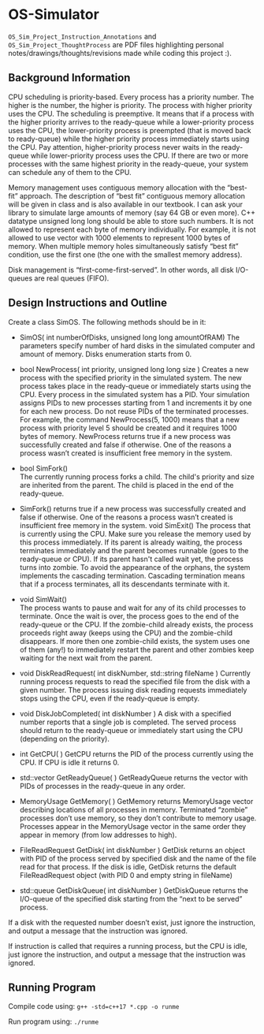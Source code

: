 # OS-Simulator
`OS_Sim_Project_Instruction_Annotations` and `OS_Sim_Project_ThoughtProcess` are PDF files highlighting personal notes/drawings/thoughts/revisions made while coding this project :).

## Background Information
CPU scheduling is priority-based. Every process has a priority number. The higher is the number, the higher is priority. The process with higher priority uses the CPU. The scheduling is preemptive. It means that if a process with the higher priority arrives to the ready-queue while a lower-priority process uses the CPU, the lower-priority process is preempted (that is moved back to ready-queue) while the higher priority process immediately starts using the CPU. Pay attention, higher-priority process never waits in the ready-queue while lower-priority process uses the CPU.
If there are two or more processes with the same highest priority in the ready-queue, your system can schedule any of them to the CPU.

Memory management uses contiguous memory allocation with the “best-fit” approach. The description of “best fit” contiguous memory allocation will be given in class and is also available in our textbook.
I can ask your library to simulate large amounts of memory (say 64 GB or even more). C++ datatype unsigned long long should be able to store such numbers.
It is not allowed to represent each byte of memory individually. For example, it is not allowed to use vector with 1000 elements to represent 1000 bytes of memory.
When multiple memory holes simultaneously satisfy “best fit” condition, use the first one (the one with the smallest memory address).
 
Disk management is “first-come-first-served”. In other words, all disk I/O-queues are real queues (FIFO).

## Design Instructions and Outline
Create a class SimOS. The following methods should be in it:
 
- SimOS( int numberOfDisks, unsigned long long amountOfRAM)
The parameters specify number of hard disks in the simulated computer and amount of memory.
Disks enumeration starts from 0.

- bool NewProcess( int priority, unsigned long long size )
Creates a new process with the specified priority in the simulated system. The new process takes place in the ready-queue or immediately starts using the CPU.
Every process in the simulated system has a PID. Your simulation assigns PIDs to new processes starting from 1 and increments it by one for each new process. Do not reuse PIDs of the terminated processes.
For example, the command NewProcess(5, 1000) means that a new process with priority level 5 should be created and it requires 1000 bytes of memory.
NewProcess returns true if a new process was successfully created and false if otherwise. One of the reasons a process wasn’t created is insufficient free memory in the system.

- bool SimFork()       
The currently running process forks a child. The child's priority and size are inherited from the parent. The child is placed in the end of the ready-queue.

- SimFork() returns true if a new process was successfully created and false if otherwise. One of the reasons a process wasn’t created is insufficient free memory in the system.
void SimExit()
The process that is currently using the CPU. Make sure you release the memory used by this process immediately. If its parent is already waiting, the process terminates immediately and the parent becomes runnable (goes to the ready-queue or CPU). If its parent hasn't called wait yet, the process turns into zombie.
To avoid the appearance of the orphans, the system implements the cascading termination. Cascading termination means that if a process terminates, all its descendants terminate with it.

- void SimWait()       
The process wants to pause and wait for any of its child processes to terminate. Once the wait is over, the process goes to the end of the ready-queue or the CPU. If the zombie-child already exists, the process proceeds right away (keeps using the CPU) and the zombie-child disappears. If more then one zombie-child exists, the system uses one of them (any!) to immediately restart the parent and other zombies keep waiting for the next wait from the parent.

- void DiskReadRequest( int diskNumber, std::string fileName )
Currently running process requests to read the specified file from the disk with a given number. The process issuing disk reading requests immediately stops using the CPU, even if the ready-queue is empty.

- void DiskJobCompleted( int diskNumber )
A disk with a specified number reports that a single job is completed. The served process should return to the ready-queue or immediately start using the CPU (depending on the priority).

- int GetCPU( )
GetCPU returns the PID of the process currently using the CPU. If CPU is idle it returns 0.

- std::vector<int> GetReadyQueue( )
GetReadyQueue returns the vector with PIDs of processes in the ready-queue in any order.

 - MemoryUsage GetMemory( )
GetMemory returns MemoryUsage vector describing locations of all processes in memory.
Terminated “zombie” processes don’t use memory, so they don’t contribute to memory usage.
Processes appear in the MemoryUsage vector in the same order they appear in memory (from low addresses to high).

 - FileReadRequest GetDisk( int diskNumber )
GetDisk returns an object with PID of the process served by specified disk and the name of the file read for that process. If the disk is idle, GetDisk returns the default FileReadRequest object (with PID 0 and empty string in fileName) 

 - std::queue<FileReadRequest> GetDiskQueue( int diskNumber )
GetDiskQueue returns the I/O-queue of the specified disk starting from the “next to be served” process.
 
 
If a disk with the requested number doesn’t exist, just ignore the instruction, and output a message that the instruction was ignored.
 
If instruction is called that requires a running process, but the CPU is idle, just ignore the instruction, and output a message that the instruction was ignored.
 
 ## Running Program
 Compile code using: `g++ -std=c++17 *.cpp -o runme`
 
 Run program using: `./runme`

